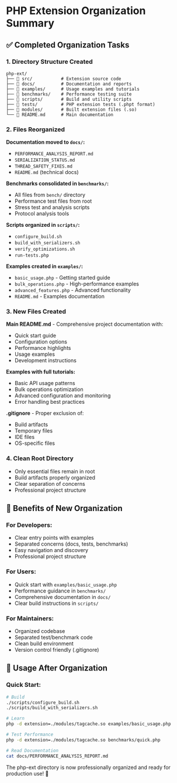 # PHP Extension Organization Summary

## ✅ Completed Organization Tasks

### 1. **Directory Structure Created**
```
php-ext/
├── 📁 src/           # Extension source code
├── 📁 docs/          # Documentation and reports  
├── 📁 examples/      # Usage examples and tutorials
├── 📁 benchmarks/    # Performance testing suite
├── 📁 scripts/       # Build and utility scripts
├── 📁 tests/         # PHP extension tests (.phpt format)
├── 📁 modules/       # Built extension files (.so)
└── 📄 README.md      # Main documentation
```

### 2. **Files Reorganized**

**Documentation moved to `docs/`:**
- `PERFORMANCE_ANALYSIS_REPORT.md`
- `SERIALIZATION_STATUS.md` 
- `THREAD_SAFETY_FIXES.md`
- `README.md` (technical docs)

**Benchmarks consolidated in `benchmarks/`:**
- All files from `bench/` directory
- Performance test files from root
- Stress test and analysis scripts
- Protocol analysis tools

**Scripts organized in `scripts/`:**
- `configure_build.sh`
- `build_with_serializers.sh`
- `verify_optimizations.sh`
- `run-tests.php`

**Examples created in `examples/`:**
- `basic_usage.php` - Getting started guide
- `bulk_operations.php` - High-performance examples  
- `advanced_features.php` - Advanced functionality
- `README.md` - Examples documentation

### 3. **New Files Created**

**Main README.md** - Comprehensive project documentation with:
- Quick start guide
- Configuration options
- Performance highlights
- Usage examples
- Development instructions

**Examples with full tutorials:**
- Basic API usage patterns
- Bulk operations optimization
- Advanced configuration and monitoring
- Error handling best practices

**.gitignore** - Proper exclusion of:
- Build artifacts
- Temporary files
- IDE files
- OS-specific files

### 4. **Clean Root Directory**
- Only essential files remain in root
- Build artifacts properly organized
- Clear separation of concerns
- Professional project structure

## 🎯 Benefits of New Organization

### **For Developers:**
- Clear entry points with examples
- Separated concerns (docs, tests, benchmarks)
- Easy navigation and discovery
- Professional project structure

### **For Users:**
- Quick start with `examples/basic_usage.php`
- Performance guidance in `benchmarks/`
- Comprehensive documentation in `docs/`
- Clear build instructions in `scripts/`

### **For Maintainers:**
- Organized codebase
- Separated test/benchmark code
- Clean build environment
- Version control friendly (.gitignore)

## 🚀 Usage After Organization

### Quick Start:
```bash
# Build
./scripts/configure_build.sh
./scripts/build_with_serializers.sh

# Learn
php -d extension=./modules/tagcache.so examples/basic_usage.php

# Test Performance  
php -d extension=./modules/tagcache.so benchmarks/quick.php

# Read Documentation
cat docs/PERFORMANCE_ANALYSIS_REPORT.md
```

The php-ext directory is now professionally organized and ready for production use! 🎉